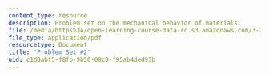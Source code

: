 ```yaml
---
content_type: resource
description: Problem set on the mechanical behavior of materials.
file: /media/https%3A/open-learning-course-data-rc.s3.amazonaws.com/3-22-mechanical-behavior-of-materials-spring-2008/c1d0abf5f8fb9b5008c0f95ab4ded93b_ps2.pdf
file_type: application/pdf
resourcetype: Document
title: 'Problem Set #2'
uid: c1d0abf5-f8fb-9b50-08c0-f95ab4ded93b
---
```

